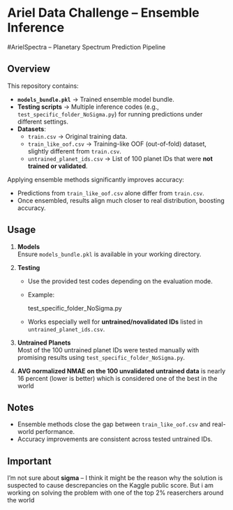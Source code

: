 # Ariel Data Challenge – Ensemble Inference
#ArielSpectra – Planetary Spectrum Prediction Pipeline
## Overview
This repository contains:
- **`models_bundle.pkl`** → Trained ensemble model bundle.  
- **Testing scripts** → Multiple inference codes (e.g., `test_specific_folder_NoSigma.py`) for running predictions under different settings.  
- **Datasets**:  
  - `train.csv` → Original training data.  
  - `train_like_oof.csv` → Training-like OOF (out-of-fold) dataset, slightly different from `train.csv`.  
  - `untrained_planet_ids.csv` → List of 100 planet IDs that were **not trained or validated**.  

Applying ensemble methods significantly improves accuracy:  
- Predictions from `train_like_oof.csv` alone differ from `train.csv`.  
- Once ensembled, results align much closer to real distribution, boosting accuracy.

## Usage
1. **Models**  
   Ensure `models_bundle.pkl` is available in your working directory.  

2. **Testing**  
   - Use the provided test codes depending on the evaluation mode.  
   - Example:  
     
     test_specific_folder_NoSigma.py 
    
   - Works especially well for **untrained/novalidated IDs** listed in `untrained_planet_ids.csv`.

3. **Untrained Planets**  
   Most of the 100 untrained planet IDs were tested manually with promising results using `test_specific_folder_NoSigma.py`.

4. **AVG normalized NMAE on the 100 unvalidated untrained data**
    is nearly 16 percent (lower is better) which is considered one of the best in the world 

## Notes
- Ensemble methods close the gap between `train_like_oof.csv` and real-world performance.  
- Accuracy improvements are consistent across tested untrained IDs.  

## Important
I’m not sure about **sigma** – I think it might be the reason why the solution is suspected to cause descrepancies on the Kaggle public score.
But i am working on solving the problem with one of the top 2% reaserchers around the world
